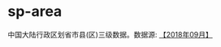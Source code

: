 # sp-area
中国大陆行政区划省市县(区)三级数据。数据源: [【2018年09月】](http://www.mca.gov.cn/article/sj/xzqh/2018/201804-12/20180910291042.html)

